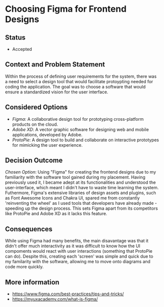# Choosing Figma for Frontend Designs

## Status 
- Accepted

## Context and Problem Statement 
Within the process of defining user requirements for the system, there was a need to select a design tool that would facilitate protoypting needed for coding the application. The goal was to choose a software that would ensure a standardized vision for the user interface. 

## Considered Options
-   _Figma_: A collaborative design tool for prototyping cross-platform products on the cloud.
-   _Adobe XD_: A vector graphic software for designing web and mobile applications, developed by Adobe.
-   _ProtoPie_: A design tool to build and collaborate on interactive prototypes for mimicking the user experience. 

## Decision Outcome 
_Chosen Option_: Using "Figma" for creating the frontend designs due to my familiarity with the software tool gained during my placement. Having previously used it, I became adept at its functionalities and understood the user-interface, which meant I didn't have to waste time learning the system. Futhermore, Figma's extensive libraries of design assets and plugins, such as Font Awesome Icons and Chakra UI, spared me from constantly 'reinventing the wheel' as I used tools that developers have already made - speeding up the design process. This sets Figma apart from its competitors like ProtoPie and Adobe XD as it lacks this feature. 

## Consequences
While using Figma had many benefits, the main disavantage was that it didn't offer much interactivity as it was difficult to know how the UI compoments would react with user interactions (something that ProtoPie can do). Despite this, creating each 'screen' was simple and quick due to my familarity with the software, allowing me to move onto diagrams and code more quickly.

## More information 
- https://www.figma.com/best-practices/tips-and-tricks/
- https://myuxacademy.com/what-is-figma/
